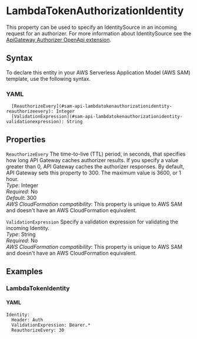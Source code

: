 # LambdaTokenAuthorizationIdentity<a name="sam-property-api-lambdatokenauthorizationidentity"></a>

This property can be used to specify an IdentitySource in an incoming request for an authorizer\. For more information about IdentitySource see the [ApiGateway Authorizer OpenApi extension](https://docs.aws.amazon.com/apigateway/latest/developerguide/api-gateway-swagger-extensions-authorizer.html)\.

## Syntax<a name="sam-property-api-lambdatokenauthorizationidentity-syntax"></a>

To declare this entity in your AWS Serverless Application Model \(AWS SAM\) template, use the following syntax\.

### YAML<a name="sam-property-api-lambdatokenauthorizationidentity-syntax.yaml"></a>

```
  [ReauthorizeEvery](#sam-api-lambdatokenauthorizationidentity-reauthorizeevery): Integer
  [ValidationExpression](#sam-api-lambdatokenauthorizationidentity-validationexpression): String
```

## Properties<a name="sam-property-api-lambdatokenauthorizationidentity-properties"></a>

 `ReauthorizeEvery`   <a name="sam-api-lambdatokenauthorizationidentity-reauthorizeevery"></a>
The time\-to\-live \(TTL\) period, in seconds, that specifies how long API Gateway caches authorizer results\. If you specify a value greater than 0, API Gateway caches the authorizer responses\. By default, API Gateway sets this property to 300\. The maximum value is 3600, or 1 hour\.  
*Type*: Integer  
*Required*: No  
*Default*: 300  
*AWS CloudFormation compatibility*: This property is unique to AWS SAM and doesn't have an AWS CloudFormation equivalent\.

 `ValidationExpression`   <a name="sam-api-lambdatokenauthorizationidentity-validationexpression"></a>
Specify a validation expression for validating the incoming Identity\.  
*Type*: String  
*Required*: No  
*AWS CloudFormation compatibility*: This property is unique to AWS SAM and doesn't have an AWS CloudFormation equivalent\.

## Examples<a name="sam-property-api-lambdatokenauthorizationidentity--examples"></a>

### LambdaTokenIdentity<a name="sam-property-api-lambdatokenauthorizationidentity--examples--lambdatokenidentity"></a>

#### YAML<a name="sam-property-api-lambdatokenauthorizationidentity--examples--lambdatokenidentity--yaml"></a>

```
Identity:
  Header: Auth
  ValidationExpression: Bearer.*
  ReauthorizeEvery: 30
```